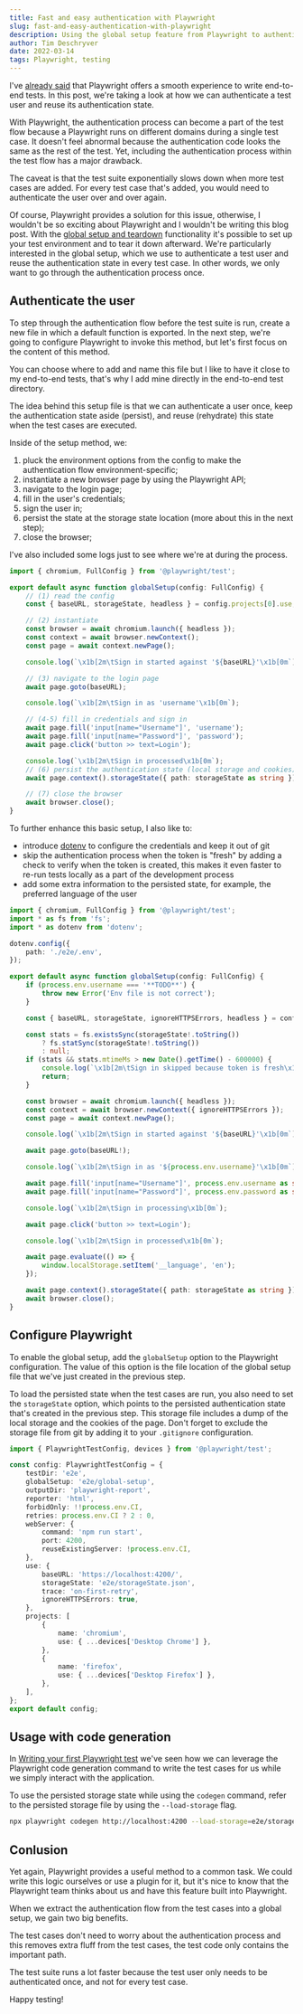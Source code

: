 ```yaml
---
title: Fast and easy authentication with Playwright
slug: fast-and-easy-authentication-with-playwright
description: Using the global setup feature from Playwright to authenticate a test user and reuse its authentication state throughout your test suite.
author: Tim Deschryver
date: 2022-03-14
tags: Playwright, testing
---
```


I've [already said](/blog?q=playwright) that Playwright offers a smooth experience to write end-to-end tests. In this post, we're taking a look at how we can authenticate a test user and reuse its authentication state.

With Playwright, the authentication process can become a part of the test flow because a Playwright runs on different domains during a single test case. It doesn't feel abnormal because the authentication code looks the same as the rest of the test. Yet, including the authentication process within the test flow has a major drawback.

The caveat is that the test suite exponentially slows down when more test cases are added. For every test case that's added, you would need to authenticate the user over and over again.

Of course, Playwright provides a solution for this issue, otherwise, I wouldn't be so exciting about Playwright and I wouldn't be writing this blog post. With the [global setup and teardown](https://playwright.dev/docs/test-advanced#global-setup-and-teardown) functionality it's possible to set up your test environment and to tear it down afterward. We're particularly interested in the global setup, which we use to authenticate a test user and reuse the authentication state in every test case.
In other words, we only want to go through the authentication process once.

## Authenticate the user

To step through the authentication flow before the test suite is run, create a new file in which a default function is exported.
In the next step, we're going to configure Playwright to invoke this method, but let's first focus on the content of this method.

You can choose where to add and name this file but I like to have it close to my end-to-end tests, that's why I add mine directly in the end-to-end test directory.

The idea behind this setup file is that we can authenticate a user once, keep the authentication state aside (persist), and reuse (rehydrate) this state when the test cases are executed.

Inside of the setup method, we:

1. pluck the environment options from the config to make the authentication flow environment-specific;
2. instantiate a new browser page by using the Playwright API;
3. navigate to the login page;
4. fill in the user's credentials;
5. sign the user in;
6. persist the state at the storage state location (more about this in the next step);
7. close the browser;

I've also included some logs just to see where we're at during the process.

```ts:e2e/global-setup.ts
import { chromium, FullConfig } from '@playwright/test';

export default async function globalSetup(config: FullConfig) {
    // (1) read the config
    const { baseURL, storageState, headless } = config.projects[0].use;

    // (2) instantiate
    const browser = await chromium.launch({ headless });
    const context = await browser.newContext();
    const page = await context.newPage();

    console.log(`\x1b[2m\tSign in started against '${baseURL}'\x1b[0m`);

    // (3) navigate to the login page
    await page.goto(baseURL);

    console.log(`\x1b[2m\tSign in as 'username'\x1b[0m`);

    // (4-5) fill in credentials and sign in
    await page.fill('input[name="Username"]', 'username');
    await page.fill('input[name="Password"]', 'password');
    await page.click('button >> text=Login');

    console.log(`\x1b[2m\tSign in processed\x1b[0m`);
    // (6) persist the authentication state (local storage and cookies)
    await page.context().storageState({ path: storageState as string });

    // (7) close the browser
    await browser.close();
}
```

To further enhance this basic setup, I also like to:

- introduce [dotenv](https://www.npmjs.com/package/dotenv) to configure the credentials and keep it out of git
- skip the authentication process when the token is "fresh" by adding a check to verify when the token is created, this makes it even faster to re-run tests locally as a part of the development process
- add some extra information to the persisted state, for example, the preferred language of the user

```ts{5-7,16-22,43-45}:e2e/global-setup.ts
import { chromium, FullConfig } from '@playwright/test';
import * as fs from 'fs';
import * as dotenv from 'dotenv';

dotenv.config({
    path: './e2e/.env',
});

export default async function globalSetup(config: FullConfig) {
    if (process.env.username === '**TODO**') {
        throw new Error('Env file is not correct');
    }

    const { baseURL, storageState, ignoreHTTPSErrors, headless } = config.projects[0].use;

    const stats = fs.existsSync(storageState!.toString())
        ? fs.statSync(storageState!.toString())
        : null;
    if (stats && stats.mtimeMs > new Date().getTime() - 600000) {
        console.log(`\x1b[2m\tSign in skipped because token is fresh\x1b[0m`);
        return;
    }

    const browser = await chromium.launch({ headless });
    const context = await browser.newContext({ ignoreHTTPSErrors });
    const page = await context.newPage();

    console.log(`\x1b[2m\tSign in started against '${baseURL}'\x1b[0m`);

    await page.goto(baseURL!);

    console.log(`\x1b[2m\tSign in as '${process.env.username}'\x1b[0m`);

    await page.fill('input[name="Username"]', process.env.username as string);
    await page.fill('input[name="Password"]', process.env.password as string);

    console.log(`\x1b[2m\tSign in processing\x1b[0m`);

    await page.click('button >> text=Login');

    console.log(`\x1b[2m\tSign in processed\x1b[0m`);

    await page.evaluate(() => {
        window.localStorage.setItem('__language', 'en');
    });

    await page.context().storageState({ path: storageState as string });
    await browser.close();
}
```

## Configure Playwright

To enable the global setup, add the `globalSetup` option to the Playwright configuration.
The value of this option is the file location of the global setup file that we've just created in the previous step.

To load the persisted state when the test cases are run, you also need to set the `storageState` option, which points to the persisted authentication state that's created in the previous step. This storage file includes a dump of the local storage and the cookies of the page. Don't forget to exclude the storage file from git by adding it to your `.gitignore` configuration.

```ts{5,17}:playwright.config.ts
import { PlaywrightTestConfig, devices } from '@playwright/test';

const config: PlaywrightTestConfig = {
    testDir: 'e2e',
    globalSetup: 'e2e/global-setup',
    outputDir: 'playwright-report',
    reporter: 'html',
    forbidOnly: !!process.env.CI,
    retries: process.env.CI ? 2 : 0,
    webServer: {
        command: 'npm run start',
        port: 4200,
        reuseExistingServer: !process.env.CI,
    },
    use: {
        baseURL: 'https://localhost:4200/',
        storageState: 'e2e/storageState.json',
        trace: 'on-first-retry',
        ignoreHTTPSErrors: true,
    },
    projects: [
        {
            name: 'chromium',
            use: { ...devices['Desktop Chrome'] },
        },
        {
            name: 'firefox',
            use: { ...devices['Desktop Firefox'] },
        },
    ],
};
export default config;
```

## Usage with code generation

In [Writing your first Playwright test](../writing-your-first-playwright-test/index.md) we've seen how we can leverage the Playwright code generation command to write the test cases for us while we simply interact with the application.

To use the persisted storage state while using the `codegen` command, refer to the persisted storage file by using the `--load-storage` flag.

```bash
npx playwright codegen http://localhost:4200 --load-storage=e2e/storageState.json
```

## Conlusion

Yet again, Playwright provides a useful method to a common task.
We could write this logic ourselves or use a plugin for it, but it's nice to know that the Playwright team thinks about us and have this feature built into Playwright.

When we extract the authentication flow from the test cases into a global setup, we gain two big benefits.

The test cases don't need to worry about the authentication process and this removes extra fluff from the test cases, the test code only contains the important path.

The test suite runs a lot faster because the test user only needs to be authenticated once, and not for every test case.

Happy testing!
